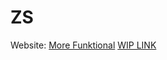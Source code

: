 # ZS

Website: 
[More Funktional](https://bs.mintimpuls.org/ZS/)
[WIP LINK](https://spacmum.uber.space)

